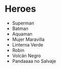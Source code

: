 # Heroes

* Superman
* Batman
* Aquaman
* Mujer Maravilla
* Linterna Verde
* Robin
* Volcán Negro
* Pandaaaa no Salvaje

